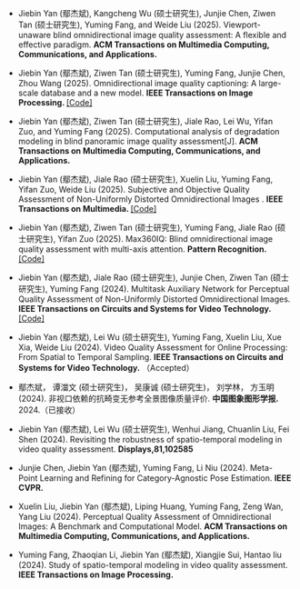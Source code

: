 - Jiebin Yan (鄢杰斌), Kangcheng Wu (硕士研究生), Junjie Chen, Ziwen Tan (硕士研究生), Yuming Fang, and Weide Liu (2025). Viewport-unaware blind omnidirectional image quality assessment: A flexible and effective paradigm. <strong>ACM Transactions on Multimedia Computing,
Communications, and Applications.</strong> 

- Jiebin Yan (鄢杰斌), Ziwen Tan (硕士研究生), Yuming  Fang, Junjie Chen, Zhou Wang (2025). Omnidirectional image quality captioning: A large-scale database and a new model. <strong> IEEE Transactions on Image Processing. </strong> [[Code]](https://github.com/WenJuing/IQCaption360)

- Jiebin Yan (鄢杰斌), Ziwen Tan (硕士研究生), Jiale Rao, Lei Wu, Yifan Zuo, and Yuming Fang (2025). Computational analysis of degradation modeling in blind panoramic image quality assessment[J]. <strong>  ACM Transactions on Multimedia Computing, Communications, and
Applications. </strong> 

- Jiebin Yan (鄢杰斌), Jiale Rao (硕士研究生), Xuelin Liu, Yuming Fang, Yifan Zuo,  Weide Liu (2025). Subjective and Objective Quality Assessment of Non-Uniformly Distorted Omnidirectional Images . <strong> IEEE Transactions on Multimedia. </strong> [[Code]](https://github.com/RJL2000/OIQAND)

- Jiebin Yan (鄢杰斌), Ziwen Tan (硕士研究生), Yuming  Fang, Jiale Rao (硕士研究生), Yifan Zuo (2025). Max360IQ: Blind omnidirectional image quality assessment with multi-axis attention. <strong>Pattern Recognition. </strong> [[Code]](https://github.com/WenJuing/Max360IQ)


- Jiebin Yan (鄢杰斌), Jiale Rao (硕士研究生), Junjie Chen, Ziwen Tan (硕士研究生), Yuming  Fang (2024). Multitask Auxiliary Network for Perceptual Quality Assessment of Non-Uniformly Distorted Omnidirectional Images. <strong>IEEE Transactions on Circuits and Systems for Video Technology. </strong> [[Code]](https://github.com/RJL2000/MTAOIQA)

- Jiebin Yan (鄢杰斌), Lei Wu (硕士研究生), Yuming Fang, Xuelin Liu, Xue Xia, Weide Liu (2024).  Video Quality Assessment for Online Processing: From Spatial to Temporal Sampling. <strong> IEEE Transactions on Circuits and Systems for Video Technology.</strong> （Accepted）

- 鄢杰斌， 谭湽文 (硕士研究生)， 吴康诚 (硕士研究生)， 刘学林， 方玉明 (2024). 非视口依赖的抗畸变无参考全景图像质量评价. <strong>中国图象图形学报. </strong> 2024.（已接收）
 
- Jiebin Yan (鄢杰斌), Lei Wu (硕士研究生), Wenhui Jiang, Chuanlin Liu, Fei Shen (2024). Revisiting the robustness of spatio-temporal modeling in video quality assessment. <strong>Displays,81,102585 </strong>

- Junjie Chen, Jiebin Yan (鄢杰斌), Yuming  Fang, Li Niu (2024). Meta-Point Learning and Refining for Category-Agnostic Pose Estimation. <strong>IEEE CVPR. </strong>

- Xuelin Liu, Jiebin Yan (鄢杰斌), Liping Huang, Yuming Fang, Zeng Wan, Yang Liu (2024). Perceptual Quality Assessment of Omnidirectional Images: A Benchmark and Computational Model.  <strong> ACM Transactions on Multimedia Computing, Communications, and Applications. </strong>

- Yuming Fang, Zhaoqian Li, Jiebin Yan (鄢杰斌), Xiangjie Sui, Hantao liu (2024). Study of spatio-temporal modeling in video quality assessment.  <strong> IEEE Transactions on Image Processing. </strong>